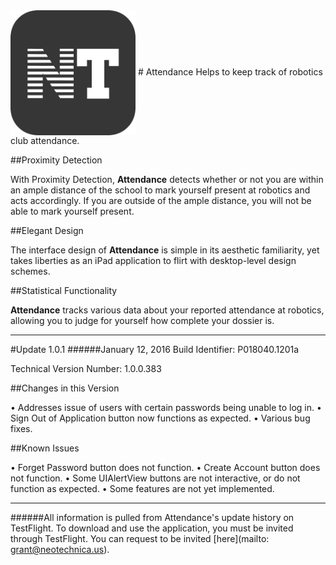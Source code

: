 <img src="Application Icon.png" width="200" height="200" align="center" /> 
# Attendance
Helps to keep track of robotics club attendance.

##Proximity Detection

With Proximity Detection, **Attendance** detects whether or not you are within an ample distance of the school to mark yourself present at robotics and acts accordingly. If you are outside of the ample distance, you will not be able to mark yourself present.

##Elegant Design

The interface design of **Attendance** is simple in its aesthetic familiarity, yet takes liberties as an iPad application to flirt with desktop-level design schemes. 

##Statistical Functionality

**Attendance** tracks various data about your reported attendance at robotics, allowing you to judge for yourself how complete your dossier is.

---------------------------------------------------------------------------------------------------------------------

#Update 1.0.1
######January 12, 2016
Build Identifier:
P018040.1201a

Technical Version Number:
1.0.0.383

##Changes in this Version

• Addresses issue of users with certain passwords being unable to log in.
• Sign Out of Application button now functions as expected.
• Various bug fixes.

##Known Issues

• Forget Password button does not function.
• Create Account button does not function.
• Some UIAlertView buttons are not interactive, or do not function as expected.
• Some features are not yet implemented.

---------------------------------------------------------------------------------------------------------------------

######All information is pulled from Attendance's update history on TestFlight. To download and use the application, you must be invited through TestFlight. You can request to be invited [here](mailto: grant@neotechnica.us).
